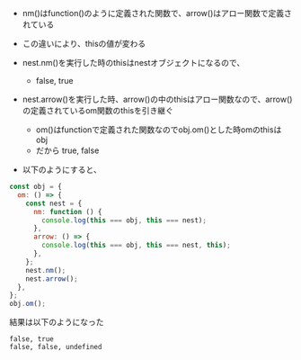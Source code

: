 - nm()はfunction()のように定義された関数で、arrow()はアロー関数で定義されている
- この違いにより、thisの値が変わる
- nest.nm()を実行した時のthisはnestオブジェクトになるので、
  - false, true
- nest.arrow()を実行した時、arrow()の中のthisはアロー関数なので、arrow()の定義されているom関数のthisを引き継ぐ

  - om()はfunctionで定義された関数なのでobj.om()とした時omのthisはobj
  - だから true, false

- 以下のようにすると、

```js
const obj = {
  om: () => {
    const nest = {
      nm: function () {
        console.log(this === obj, this === nest);
      },
      arrow: () => {
        console.log(this === obj, this === nest, this);
      },
    };
    nest.nm();
    nest.arrow();
  },
};
obj.om();
```

結果は以下のようになった

```
false, true
false, false, undefined
```
